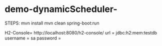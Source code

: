 # demo-dynamicScheduler-

STEPS:
mvn install
mvn clean spring-boot:run

H2-Console= http://localhost:8080/h2-console/ 
url = jdbc:h2:mem:testdb
username = sa
password =



